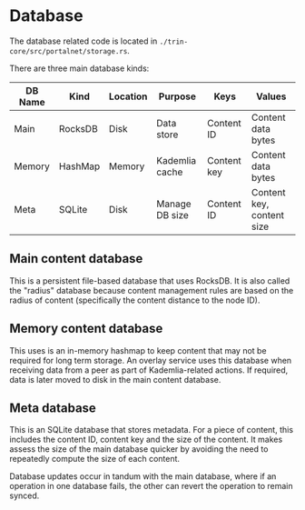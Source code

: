 # Database

The database related code is located in `./trin-core/src/portalnet/storage.rs`.

There are three main database kinds:

|DB Name|Kind|Location|Purpose|Keys|Values|
|-|-|-|-|-|-|
|Main|RocksDB|Disk|Data store|Content ID|Content data bytes|
|Memory|HashMap|Memory|Kademlia cache|Content key|Content data bytes|
|Meta|SQLite|Disk|Manage DB size|Content ID|Content key, content size|

## Main content database

This is a persistent file-based database that uses RocksDB.
It is also called the "radius" database because content management rules are based on
the radius of content (specifically the content distance to the node ID).

## Memory content database

This uses is an in-memory hashmap to keep content that may not be required for long term
storage. An overlay service uses this database when receiving data from a peer as
part of Kademlia-related actions. If required, data is later moved to disk in the
main content database.

## Meta database

This is an SQLite database that stores metadata. For a piece of content, this includes
the content ID, content key and the size of the content. It makes assess the size of
the main database quicker by avoiding the need to repeatedly compute the size of each content.

Database updates occur in tandum with the main database, where if an operation in one database
fails, the other can revert the operation to remain synced.
